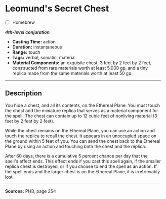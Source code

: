 # Leomund's Secret Chest
- [ ] Homebrew

***4th-level conjuration***
- **Casting Time:** action
- **Duration:** instantaneous
- **Range:** touch
- **Tags:** verbal, somatic, material
- **Material Components:** an exquisite chest, 3 feet by 2 feet by 2 feet, constructed from rare materials worth at least 5,000 gp, and a tiny replica made from the same materials worth at least 50 gp

---

## Description
You hide a chest, and all its contents, on the Ethereal Plane.
You must touch the chest and the miniature replica that serves as a material component for the spell.
The chest can contain up to 12 cubic feet of nonliving material (3 feet by 2 feet by 2 feet).

While the chest remains on the Ethereal Plane, you can use an action and touch the replica to recall the chest.
It appears in an unoccupied space on the ground within 5 feet of you.
You can send the chest back to the Ethereal Plane by using an action and touching both the chest and the replica.

After 60 days, there is a cumulative 5 percent chance per day that the spell's effect ends.
This effect ends if you cast this spell again, if the smaller replica chest is destroyed, or if you choose to end the spell as an action.
If the spell ends and the larger chest is on the Ethereal Plane, it is irretrievably lost.

---

**Sources:** PHB, page 254
